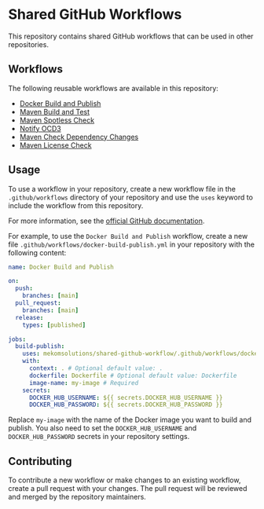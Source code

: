 # Shared GitHub Workflows

This repository contains shared GitHub workflows that can be used in other repositories.
 
## Workflows

The following reusable workflows are available in this repository:

- [Docker Build and Publish](docs/docker-build-publish.md)
- [Maven Build and Test](docs/maven-build-test.md)
- [Maven Spotless Check](docs/maven-spotless-check.md)
- [Notify OCD3](docs/ocd3-notify.md)
- [Maven Check Dependency Changes ](docs/maven-check-deps-build-publish.md)
- [Maven License Check](docs/maven-license-check.md)

## Usage

To use a workflow in your repository, create a new workflow file in the `.github/workflows` directory of your repository and use the `uses` keyword to include the workflow from this repository.

For more information, see the [official GitHub documentation](https://docs.github.com/en/actions/using-workflows/reusing-workflows).

For example, to use the `Docker Build and Publish` workflow, create a new file `.github/workflows/docker-build-publish.yml` in your repository with the following content:

```yaml
name: Docker Build and Publish

on:
  push:
    branches: [main]
  pull_request:
    branches: [main]
  release:
    types: [published]

jobs:
  build-publish:
    uses: mekomsolutions/shared-github-workflow/.github/workflows/docker-build-publish.yml@main
    with:
      context: . # Optional default value: .
      dockerfile: Dockerfile # Optional default value: Dockerfile
      image-name: my-image # Required
    secrets:
      DOCKER_HUB_USERNAME: ${{ secrets.DOCKER_HUB_USERNAME }}
      DOCKER_HUB_PASSWORD: ${{ secrets.DOCKER_HUB_PASSWORD }}
```

Replace `my-image` with the name of the Docker image you want to build and publish. You also need to set the `DOCKER_HUB_USERNAME` and `DOCKER_HUB_PASSWORD` secrets in your repository settings.

## Contributing

To contribute a new workflow or make changes to an existing workflow, create a pull request with your changes. The pull request will be reviewed and merged by the repository maintainers.
